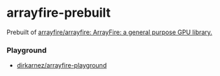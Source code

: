 arrayfire-prebuilt
==================
Prebuilt of [arrayfire/arrayfire: ArrayFire: a general purpose GPU library.](https://github.com/arrayfire/arrayfire)

### Playground
- [dirkarnez/arrayfire-playground](https://github.com/dirkarnez/arrayfire-playground)